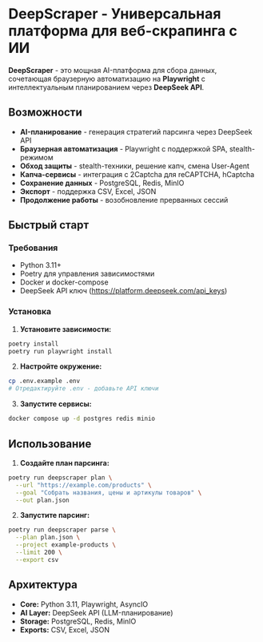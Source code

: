 # DeepScraper - Универсальная платформа для веб-скрапинга с ИИ

**DeepScraper** - это мощная AI-платформа для сбора данных, сочетающая браузерную автоматизацию на **Playwright** с интеллектуальным планированием через **DeepSeek API**.

## Возможности

-  **AI-планирование** - генерация стратегий парсинга через DeepSeek API
-  **Браузерная автоматизация** - Playwright с поддержкой SPA, stealth-режимом
-  **Обход защиты** - stealth-техники, решение капч, смена User-Agent
-  **Капча-сервисы** - интеграция с 2Captcha для reCAPTCHA, hCaptcha
-  **Сохранение данных** - PostgreSQL, Redis, MinIO
-  **Экспорт** - поддержка CSV, Excel, JSON
-  **Продолжение работы** - возобновление прерванных сессий

## Быстрый старт

### Требования
- Python 3.11+
- Poetry для управления зависимостями
- Docker и docker-compose
- DeepSeek API ключ (https://platform.deepseek.com/api_keys)

### Установка

1. **Установите зависимости:**
```bash
poetry install
poetry run playwright install
```

2. **Настройте окружение:**
```bash
cp .env.example .env
# Отредактируйте .env - добавьте API ключи
```

3. **Запустите сервисы:**
```bash
docker compose up -d postgres redis minio
```

## Использование

1. **Создайте план парсинга:**
```bash
poetry run deepscraper plan \
  --url "https://example.com/products" \
  --goal "Собрать названия, цены и артикулы товаров" \
  --out plan.json
```

2. **Запустите парсинг:**
```bash
poetry run deepscraper parse \
  --plan plan.json \
  --project example-products \
  --limit 200 \
  --export csv
```

## Архитектура

- **Core:** Python 3.11, Playwright, AsyncIO
- **AI Layer:** DeepSeek API (LLM-планирование)
- **Storage:** PostgreSQL, Redis, MinIO
- **Exports:** CSV, Excel, JSON


